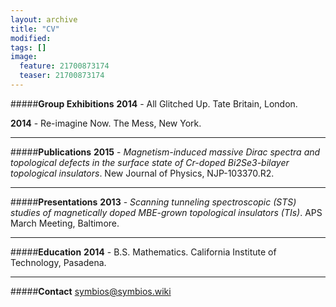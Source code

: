```yaml
---
layout: archive
title: "CV"
modified:
tags: []
image:
  feature: 21700873174
  teaser: 21700873174
---
```


#####**Group Exhibitions**
**2014** - All Glitched Up. Tate Britain, London.

**2014** - Re-imagine Now. The Mess, New York.
***
#####**Publications**
**2015** - *Magnetism-induced massive Dirac spectra and topological defects in the surface state of Cr-doped Bi2Se3-bilayer topological insulators*. New Journal of Physics, NJP-103370.R2.
***
#####**Presentations**
**2013** - *Scanning tunneling spectroscopic (STS) studies of magnetically doped MBE-grown topological insulators (TIs)*. APS March Meeting, Baltimore.
***
#####**Education**
**2014** - B.S. Mathematics. California Institute of Technology, Pasadena.
***
#####**Contact**
symbios@symbios.wiki